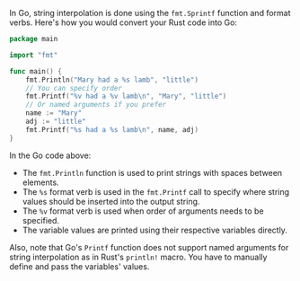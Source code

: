 In Go, string interpolation is done using the `fmt.Sprintf` function and format verbs. Here's how you would convert your Rust code into Go:

```go
package main

import "fmt"

func main() {
    fmt.Println("Mary had a %s lamb", "little")
    // You can specify order
    fmt.Printf("%v had a %v lamb\n", "Mary", "little")
    // Or named arguments if you prefer
    name := "Mary"
    adj := "little"
    fmt.Printf("%s had a %s lamb\n", name, adj)
}
```
In the Go code above:

- The `fmt.Println` function is used to print strings with spaces between elements.
- The `%s` format verb is used in the `fmt.Printf` call to specify where string values should be inserted into the output string.
- The `%v` format verb is used when order of arguments needs to be specified.
- The variable values are printed using their respective variables directly. 

Also, note that Go's `Printf` function does not support named arguments for string interpolation as in Rust's `println!` macro. You have to manually define and pass the variables' values.

